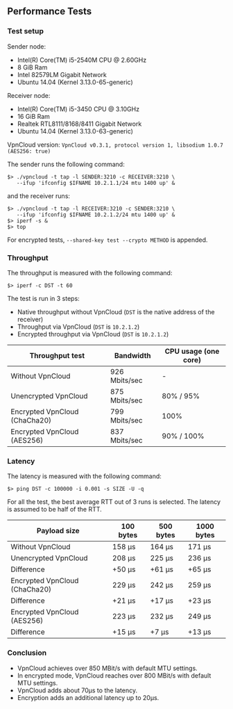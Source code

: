 Performance Tests
-----------------

### Test setup

Sender node:
  * Intel(R) Core(TM) i5-2540M CPU @ 2.60GHz
  * 8 GiB Ram
  * Intel 82579LM Gigabit Network
  * Ubuntu 14.04 (Kernel 3.13.0-65-generic)

Receiver node:
  * Intel(R) Core(TM) i5-3450 CPU @ 3.10GHz
  * 16 GiB Ram
  * Realtek RTL8111/8168/8411 Gigabit Network
  * Ubuntu 14.04 (Kernel 3.13.0-63-generic)

VpnCloud version: `VpnCloud v0.3.1, protocol version 1, libsodium 1.0.7 (AES256: true)`

The sender runs the following command:

```
$> ./vpncloud -t tap -l SENDER:3210 -c RECEIVER:3210 \
   --ifup 'ifconfig $IFNAME 10.2.1.1/24 mtu 1400 up' &
```

and the receiver runs:

```
$> ./vpncloud -t tap -l RECEIVER:3210 -c SENDER:3210 \
   --ifup 'ifconfig $IFNAME 10.2.1.2/24 mtu 1400 up' &
$> iperf -s &
$> top
```

For encrypted tests, `--shared-key test --crypto METHOD` is appended.


### Throughput

The throughput is measured with the following command:

```
$> iperf -c DST -t 60
```

The test is run in 3 steps:
* Native throughput without VpnCloud (`DST` is the native address of the receiver)
* Throughput via VpnCloud (`DST` is `10.2.1.2`)
* Encrypted throughput via VpnCloud (`DST` is `10.2.1.2`)


| Throughput test               | Bandwidth     | CPU usage (one core) |
| ----------------------------- | ------------- | -------------------- |
| Without VpnCloud              | 926 Mbits/sec |  -                   |
| Unencrypted VpnCloud          | 875 Mbits/sec | 80% / 95%            |
| Encrypted VpnCloud (ChaCha20) | 799 Mbits/sec | 100%                 |
| Encrypted VpnCloud (AES256)   | 837 Mbits/sec | 90% / 100%           |


### Latency

The latency is measured with the following command:
```
$> ping DST -c 100000 -i 0.001 -s SIZE -U -q
```

For all the test, the best average RTT out of 3 runs is selected. The latency is
assumed to be half of the RTT.


| Payload size                  | 100 bytes | 500 bytes | 1000 bytes |
| ----------------------------- | --------- | --------- | ---------- |
| Without VpnCloud              | 158 µs    | 164 µs    | 171 µs     |
| Unencrypted VpnCloud          | 208 µs    | 225 µs    | 236 µs     |
| Difference                    | +50 µs    | +61 µs    | +65 µs     |
| Encrypted VpnCloud (ChaCha20) | 229 µs    | 242 µs    | 259 µs     |
| Difference                    | +21 µs    | +17 µs    | +23 µs     |
| Encrypted VpnCloud (AES256)   | 223 µs    | 232 µs    | 249 µs     |
| Difference                    | +15 µs    |  +7 µs    | +13 µs     |


### Conclusion

* VpnCloud achieves over 850 MBit/s with default MTU settings.
* In encrypted mode, VpnCloud reaches over 800 MBit/s with default MTU settings.
* VpnCloud adds about 70µs to the latency.
* Encryption adds an additional latency up to 20µs.
